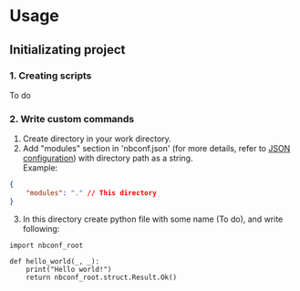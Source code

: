 # Usage

## Initializating project

### 1. Creating scripts
To do
### 2. Write custom commands

1. Create directory in your work directory.
2. Add "modules" section in 'nbconf.json' (for more details, refer to
[JSON configuration](json_conf.md)) with directory path as a string.<br>
Example:<br>

```json
{
    "modules": "." // This directory
}

```
3. In this directory create python file with some name (To do), and write following:

```
import nbconf_root

def hello_world(_, _):
    print("Hello world!")
    return nbconf_root.struct.Result.Ok()
```


